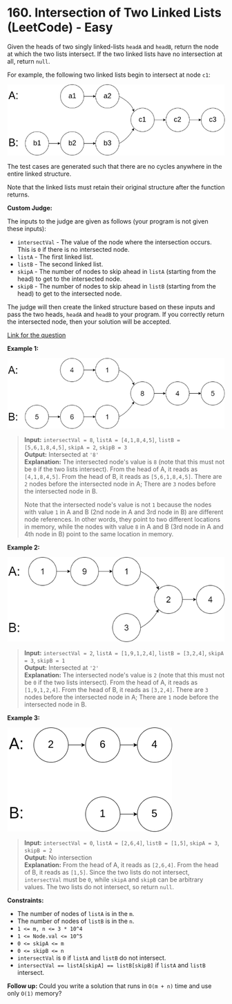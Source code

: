 # 160. Intersection of Two Linked Lists (LeetCode) - Easy

Given the heads of two singly linked-lists `headA` and `headB`, return the node at which the two lists intersect. If the two linked lists have no intersection at all, return `null`.

For example, the following two linked lists begin to intersect at node `c1`:

![Intersection Example](../images/intersection_of_two_linked_lists_1.png)

The test cases are generated such that there are no cycles anywhere in the entire linked structure.

Note that the linked lists must retain their original structure after the function returns.

**Custom Judge:**

The inputs to the judge are given as follows (your program is not given these inputs):

- `intersectVal` - The value of the node where the intersection occurs. This is `0` if there is no intersected node.
- `listA` - The first linked list.
- `listB` - The second linked list.
- `skipA` - The number of nodes to skip ahead in `listA` (starting from the head) to get to the intersected node.
- `skipB` - The number of nodes to skip ahead in `listB` (starting from the head) to get to the intersected node.

The judge will then create the linked structure based on these inputs and pass the two heads, `headA` and `headB` to your program. If you correctly return the intersected node, then your solution will be accepted.

[Link for the question](https://leetcode.com/problems/intersection-of-two-linked-lists/)

**Example 1:**

![Intersection Example 1](../images/intersection_of_two_linked_lists_2.png)

> **Input:** `intersectVal = 8`, `listA = [4,1,8,4,5]`, `listB = [5,6,1,8,4,5]`, `skipA = 2`, `skipB = 3`  
> **Output:** Intersected at `'8'`  
> **Explanation:** The intersected node's value is `8` (note that this must not be `0` if the two lists intersect). From the head of A, it reads as `[4,1,8,4,5]`. From the head of B, it reads as `[5,6,1,8,4,5]`. There are `2` nodes before the intersected node in A; There are `3` nodes before the intersected node in B.
>
> Note that the intersected node's value is not `1` because the nodes with value `1` in A and B (2nd node in A and 3rd node in B) are different node references. In other words, they point to two different locations in memory, while the nodes with value `8` in A and B (3rd node in A and 4th node in B) point to the same location in memory.

**Example 2:**

![Intersection Example 2](../images/intersection_of_two_linked_lists_3.png)

> **Input:** `intersectVal = 2`, `listA = [1,9,1,2,4]`, `listB = [3,2,4]`, `skipA = 3`, `skipB = 1`  
> **Output:** Intersected at `'2'`  
> **Explanation:** The intersected node's value is `2` (note that this must not be `0` if the two lists intersect). From the head of A, it reads as `[1,9,1,2,4]`. From the head of B, it reads as `[3,2,4]`. There are `3` nodes before the intersected node in A; There are `1` node before the intersected node in B.

**Example 3:**

![Intersection Example 3](../images/intersection_of_two_linked_lists_4.png)

> **Input:** `intersectVal = 0`, `listA = [2,6,4]`, `listB = [1,5]`, `skipA = 3`, `skipB = 2`  
> **Output:** No intersection  
> **Explanation:** From the head of A, it reads as `[2,6,4]`. From the head of B, it reads as `[1,5]`. Since the two lists do not intersect, `intersectVal` must be `0`, while `skipA` and `skipB` can be arbitrary values. The two lists do not intersect, so return `null`.

**Constraints:**

- The number of nodes of `listA` is in the `m`.
- The number of nodes of `listB` is in the `n`.
- `1 <= m, n <= 3 * 10^4`
- `1 <= Node.val <= 10^5`
- `0 <= skipA <= m`
- `0 <= skipB <= n`
- `intersectVal` is `0` if `listA` and `listB` do not intersect.
- `intersectVal == listA[skipA] == listB[skipB]` if `listA` and `listB` intersect.

**Follow up:** Could you write a solution that runs in `O(m + n)` time and use only `O(1)` memory?
